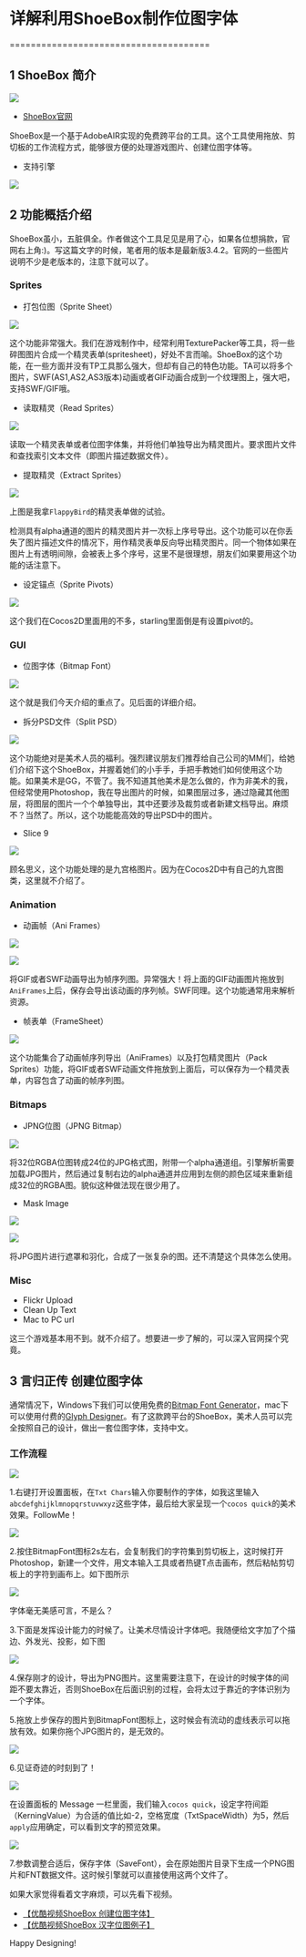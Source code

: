 # 详解利用ShoeBox制作位图字体
======================================

## 1 ShoeBox 简介

![](https://s2uzig.blu.livefilestore.com/y2pStZvJ2Cq8GkU4Tjt-CSwgKOOfAouep_m6NmfURLDktE7uNWycfWQUEU296naf41sQSzKQNGgxJKHbSHBoh8VK4ZgRAYUxamUss72SqdS6Sk/screenshot_shoebox3.jpg?psid=1)

-  [ShoeBox官网](http://renderhjs.net/shoebox/)

ShoeBox是一个基于AdobeAIR实现的免费跨平台的工具。这个工具使用拖放、剪切板的工作流程方式，能够很方便的处理游戏图片、创建位图字体等。

-  支持引擎

![](https://s2uzig.blu.livefilestore.com/y2pPObcqxJ-WEfCGII2NoAQx7q5t2rQB_rr7Lppe4v6LLU3T0diT-OxiLgLeI8jOwOM1QiDY2j2Z1dNtPUe_yeo03WsPz5OQ1J4jDdWSV3QQ3A/support.png?psid=1)

## 2 功能概括介绍

ShoeBox虽小，五脏俱全。作者做这个工具足见是用了心，如果各位想捐款，官网右上角:)。写这篇文字的时候，笔者用的版本是最新版3.4.2。官网的一些图片说明不少是老版本的，注意下就可以了。

### Sprites

-  打包位图（Sprite Sheet）

![](https://s2uzig.blu.livefilestore.com/y2pXd3vpL871b__ttajFp3X0LuSnjS6nxZJJ0poAIHve_gBoeYQvaxx9q-o_bNhaHg-t23ao2Mtt3AASDs9veQ06Ah51wopwPgBka7RZyv1nxM/screenshot_spritePack.jpg?psid=1)

这个功能非常强大。我们在游戏制作中，经常利用TexturePacker等工具，将一些碎图图片合成一个精灵表单(spritesheet)，好处不言而喻。ShoeBox的这个功能，在一些方面并没有TP工具那么强大，但却有自己的特色功能。TA可以将多个图片，SWF(AS1,AS2,AS3版本)动画或者GIF动画合成到一个纹理图上，强大吧，支持SWF/GIF哦。

-  读取精灵（Read Sprites）

![](https://s2uzig.blu.livefilestore.com/y2pT9d4V1YvasgB-_gtd9wm-rkwDgbMIe4pe2PM9lZVP2tTcV73JQCFvMey5vddEyte3eDGDDUjkwpTxfD9ylmljqE1hWdaQWIc5SEKEgBUu1s/example_readSpriteSheet_sprites.jpg?psid=1)

读取一个精灵表单或者位图字体集，并将他们单独导出为精灵图片。要求图片文件和查找索引文本文件（即图片描述数据文件）。

-  提取精灵（Extract Sprites）

![](https://s2uzig.blu.livefilestore.com/y2pbRIjUGfoQBF72T7esa5M4JF8r2nPwS3crKIN7vrbfdgKqEwbQMpz5lNApqz8n8nb3zp0-Iq07ZNj3jrjWKg9E0Zei127XrcHeZSdntsc5-g/extract_sprites.png?psid=1)

上图是我拿`FlappyBird`的精灵表单做的试验。

检测具有alpha通道的图片的精灵图片并一次标上序号导出。这个功能可以在你丢失了图片描述文件的情况下，用作精灵表单反向导出精灵图片。同一个物体如果在图片上有透明间隙，会被表上多个序号，这里不是很理想，朋友们如果要用这个功能的话注意下。

-  设定锚点（Sprite Pivots）

![](https://s2uzig.blu.livefilestore.com/y2pgofMoTbt_w6_qqArB03K11Gm2TToycNwrpHOd3I6dQpOqj_T_wOi5Io4fffQgkHuntQMyX9AG0cDRENgm8o7tX_ddlV-xSry2dwL3VKabs4/explain_spritePivots.gif?psid=1)

这个我们在Cocos2D里面用的不多，starling里面倒是有设置pivot的。

### GUI

-  位图字体（Bitmap Font）

![](https://s2uzig.blu.livefilestore.com/y2p1yTCFixJYHvebhDz3h2KZAuOVgGAL5uJ4U1qW6aKU8OCQzKp8ILBAiiQOipPCYhJTcjqbHz0lKh1nYA0dm520Sdvh1eWAMR3S9mn7iIK-ts/example6.png?psid=1)

这个就是我们今天介绍的重点了。见后面的详细介绍。

-  拆分PSD文件（Split PSD）

![](https://s2uzig.blu.livefilestore.com/y2pKzmCsZz4e2l-KLjpKwa79H3DyEkYNWXy3SsLcESrheKqZ96NVFMJ7Q4C-StIOpKdEAngt0-DeyZXLYCKMUAoP0uB-4q3jJX7hpL5CITouzM/screenshot_splitPSD.jpg?psid=1)

这个功能绝对是美术人员的福利。强烈建议朋友们推荐给自己公司的MM们，给她们介绍下这个ShoeBox，并握着她们的小手手，手把手教她们如何使用这个功能。如果美术是GG，不管了。我不知道其他美术是怎么做的，作为非美术的我，但经常使用Photoshop，我在导出图片的时候，如果图层过多，通过隐藏其他图层，将图层的图片一个个单独导出，其中还要涉及裁剪或者新建文档导出。麻烦不？当然了。所以，这个功能能高效的导出PSD中的图片。

-  Slice 9

![](https://s2uzig.blu.livefilestore.com/y2pJYJnfqiN6YCcgPGWajkRknbVZZUmS-rpkcmnUVm54nnIELzpyg4Y-BGZTzvisRrFny-tMBngIBr77xEn2lVPpmg58hgBX_CPa-hb7MCkv_U/screenshot_slice9.jpg?psid=1)

顾名思义，这个功能处理的是九宫格图片。因为在Cocos2D中有自己的九宫图类，这里就不介绍了。

### Animation

-  动画帧（Ani Frames）

![](https://s2uzig.blu.livefilestore.com/y2pedBCV1Ra7qisRUunEjVBpXbQ-tDSMPEKCOh0FXJZ8YCCFTaP-fcm2GVBwKQvX4Uvx8YKLFNM1pei02xXkJWajvWHNfHytlR1WxEDa6uBxa4/aniFrames.png?psid=1)

![](https://s2uzig.blu.livefilestore.com/y2pcJySjmNkbfkjxDMTc8EtEfrMBUvnmhVvSfXp-vlvIdX7EDF_Pp19YSol-iwQU2KNmZC5SLqZZfymCdvbro4Uq0KX0drfmJjHhAMQQbBIIes/face.gif?psid=1)

将GIF或者SWF动画导出为帧序列图。异常强大！将上面的GIF动画图片拖放到`AniFrames`上后，保存会导出该动画的序列帧。SWF同理。这个功能通常用来解析资源。

-  帧表单（FrameSheet）

![](https://s2uzig.blu.livefilestore.com/y2pCPslpckIepiXngBOQcbybFWXLYA0ViTIma4QXPYnRjllvo5TeSonSLkYapwGDTSgnDwSQf4lxQb1uEVCZamGVQMz3cjKb4Ff51O-7iGlhbM/frameSheet.png?psid=1)

这个功能集合了动画帧序列导出（AniFrames）以及打包精灵图片（Pack Sprites）功能，将GIF或者SWF动画文件拖放到上面后，可以保存为一个精灵表单，内容包含了动画的帧序列图。

### Bitmaps

-  JPNG位图（JPNG Bitmap）

![](https://s2uzig.blu.livefilestore.com/y2pLEc7zkv7VOsG6_IwpA0lLiJiMIK89gnF-Xv8TKOzVkQtH88m8zI1dqKBd7rh8MrTBdO354CeslGtIMXs3H8Vm_kja3SvVmf6GkEcZlVWnPM/JPNG_Bitmap.png?psid=1)

将32位RGBA位图转成24位的JPG格式图，附带一个alpha通道组。引擎解析需要加载JPG图片，然后通过复制右边的alpha通道并应用到左侧的颜色区域来重新组成32位的RGBA图。貌似这种做法现在很少用了。

-  Mask Image

![](https://s2uzig.blu.livefilestore.com/y2pOfE36zQDjbjStwGgzclgAxx-Z0hDle7UWx_aLwD-n1O-YHRiBTfDIV51G49Fk6o1xBYQ66j6iSuR-RYFA5udeBOQYlQ-D2SGLdTSjnomd78/example_maskImage_introduction.jpg?psid=1)

![](https://s2uzig.blu.livefilestore.com/y2pNqsD-h3Dfx51SsopG77sFewwU8SZBU2Nh3Avvf9NPi3LQ132XiFQGHsKVEp4oTFYen7JYvr9hlQRhvA8jMaUA-hW9E8b9xhtSZhG6Wo3UBM/screenshot_maskImage.jpg?psid=1)

将JPG图片进行遮罩和羽化，合成了一张复杂的图。还不清楚这个具体怎么使用。

### Misc

-  Flickr Upload
-  Clean Up Text
-  Mac to PC url

这三个游戏基本用不到。就不介绍了。想要进一步了解的，可以深入官网探个究竟。

## 3 言归正传 创建位图字体

通常情况下，Windows下我们可以使用免费的[Bitmap Font Generator](http://www.angelcode.com/products/bmfont/)，mac下可以使用付费的[Glyph Designer](http://glyphdesigner.71squared.com/)。有了这款跨平台的ShoeBox，美术人员可以完全按照自己的设计，做出一套位图字体，支持中文。

### 工作流程

![](https://s2uzig.blu.livefilestore.com/y2pP64msDHcDjQGa8_iAjVeVjxeUuJXdzFedC6FDP2Ci2iERck2Vc3xPd6o9m3797hW_ncZqa2-yJ32rrLC8QtbGpI1VeNh_NaKnd6rXjFNn-k/bitmap_font_desc.png?psid=1)

1.右键打开设置面板，在`Txt Chars`输入你要制作的字体，如我这里输入`abcdefghijklmnopqrstuvwxyz`这些字体，最后给大家呈现一个`cocos quick`的美术效果。FollowMe！

![](https://dl.dropboxusercontent.com/u/76275795/ShoeBox/example0.png)

2.按住BitmapFont图标2s左右，会复制我们的字符集到剪切板上，这时候打开Photoshop，新建一个文件，用文本输入工具或者热键T点击画布，然后粘帖剪切板上的字符到画布上。如下图所示

![](https://s2uzig.blu.livefilestore.com/y2psTyY4MloXIniJJi60ou53JTRdUuE0PKUfOe6u9CpN6XsT8Nk0TGRqt3oko_T0mqaxynPG7jMUn7hyHIST8QkgjVxJ5Dv53oFve392tw55H4/example1.png?psid=1)

字体毫无美感可言，不是么？

3.下面是发挥设计能力的时候了。让美术尽情设计字体吧。我随便给文字加了个描边、外发光、投影，如下图

![](https://s2uzig.blu.livefilestore.com/y2p-J2TSRJDa4ugrKUjIIBymLgY5Stn0bV-jFhWXRtq5uR82KwJTQ-_qCVUOWk4fw0VOnY7qx2tKRhrZD9kybNm6ysA1Vm6szwrnfAKfhcgr3s/example2.png?psid=1)

4.保存刚才的设计，导出为PNG图片。这里需要注意下，在设计的时候字体的间距不要太靠近，否则ShoeBox在后面识别的过程，会将太过于靠近的字体识别为一个字体。

5.拖放上步保存的图片到BitmapFont图标上，这时候会有流动的虚线表示可以拖放有效。如果你拖个JPG图片的，是无效的。

![](https://s2uzig.blu.livefilestore.com/y2pNEj7did1A9bHEO0ahIkBbhx-NckaNM1i8Tq16Y4UEi8pv_90gLg68_zQ4cdOvHheMV7vQAiXbx3wv4UanyCab-fJ8l5PxktlFlvxWD1YO1A/example3.png?psid=1)

6.见证奇迹的时刻到了！

![](https://s2uzig.blu.livefilestore.com/y2pO-52Va8WM7x3IiUz5vllgi7RF0W1Yh4oGBT1f4pF_RTSMogwxUmYpLopBgWmW6aghE_dtWEHs_8QtwIfVSaxNhX91Dkvw6paWSGYoZ4xBFI/example4.png?psid=1)

在设置面板的 Message 一栏里面，我们输入`cocos quick`，设定字符间距（KerningValue）为合适的值比如-2，空格宽度（TxtSpaceWidth）为5，然后`apply`应用确定，可以看到文字的预览效果。

![](https://s2uzig.blu.livefilestore.com/y2pZnNMMnIXu1W0pjvla79bIcRX7o_kBG7qsmwZAU3bq2ufuRtyPpdht_qMEEjlCEPTETmBOjzcLkcL2uCwgcOlpYygzmlwfQ0Irua7uyAL634/example5.png?psid=1)

7.参数调整合适后，保存字体（SaveFont），会在原始图片目录下生成一个PNG图片和FNT数据文件。这时候引擎就可以直接使用这两个文件了。

如果大家觉得看着文字麻烦，可以先看下视频。

-  [【优酷视频ShoeBox 创建位图字体】](http://v.youku.com/v_show/id_XNjkwMjY2MjI0.html)
-  [【优酷视频ShoeBox 汉字位图例子】](http://v.youku.com/v_show/id_XNjkwMjY1ODg0.html)

Happy Designing!